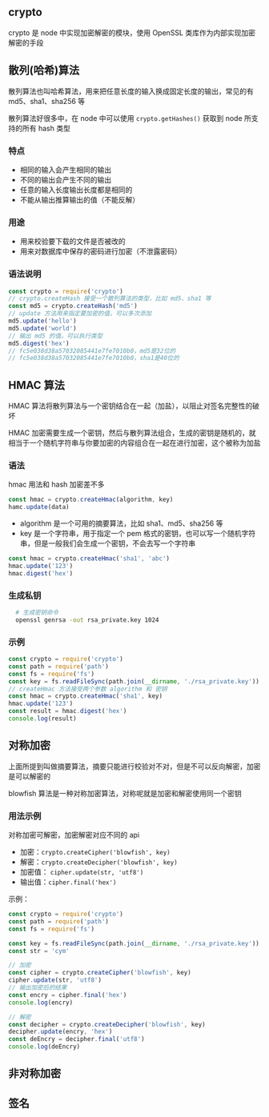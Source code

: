<!-- ---
title: 加密解密
date: 2020-02-23
tags:
  - crypto
  - 加密
--- -->

## crypto

crypto 是 node 中实现加密解密的模块，使用 OpenSSL 类库作为内部实现加密解密的手段

## 散列(哈希)算法

散列算法也叫哈希算法，用来把任意长度的输入换成固定长度的输出，常见的有 md5、sha1、sha256 等

散列算法好很多中，在 node 中可以使用 `crypto.getHashes()` 获取到 node 所支持的所有 hash 类型

### 特点

- 相同的输入会产生相同的输出
- 不同的输出会产生不同的输出
- 任意的输入长度输出长度都是相同的
- 不能从输出推算输出的值（不能反解）

### 用途

- 用来校验要下载的文件是否被改的
- 用来对数据库中保存的密码进行加密（不泄露密码）

### 语法说明

```js
const crypto = require('crypto')
// crypto.createHash 接受一个散列算法的类型，比如 md5、sha1 等
const md5 = crypto.createHash('md5')
// update 方法用来指定要加密的值，可以多次添加
md5.update('hello')
md5.update('world')
// 输出 md5 的值，可以执行类型
md5.digest('hex')
// fc5e038d38a57032085441e7fe7010b0，md5是32位的
// fc5e038d38a57032085441e7fe7010b0，sha1是40位的
```

## HMAC 算法

HMAC 算法将散列算法与一个密钥结合在一起（加盐），以阻止对签名完整性的破坏

HMAC 加密需要生成一个密钥，然后与散列算法组合，生成的密钥是随机的，就相当于一个随机字符串与你要加密的内容组合在一起在进行加密，这个被称为加盐

### 语法

hmac 用法和 hash 加密差不多

```js
const hmac = crypto.createHmac(algorithm, key)
hamc.update(data)
```

- algorithm 是一个可用的摘要算法，比如 sha1、md5、sha256 等
- key 是一个字符串，用于指定一个 pem 格式的密钥，也可以写一个随机字符串，但是一般我们会生成一个密钥，不会去写一个字符串

```js
const hmac = crypto.createHmac('sha1', 'abc')
hmac.update('123')
hmac.digest('hex')
```

### 生成私钥

```sh
  # 生成密钥命令
  openssl genrsa -out rsa_private.key 1024
```

### 示例

```js
const crypto = require('crypto')
const path = require('path')
const fs = require('fs')
const key = fs.readFileSync(path.join(__dirname, './rsa_private.key'))
// createHmac 方法接受两个参数 algorithm 和 密钥
const hmac = crypto.createHmac('sha1', key)
hmac.update('123')
const result = hmac.digest('hex')
console.log(result)
```

## 对称加密

上面所提到叫做摘要算法，摘要只能进行校验对不对，但是不可以反向解密，加密是可以解密的

blowfish 算法是一种对称加密算法，对称呢就是加密和解密使用同一个密钥

### 用法示例

对称加密可解密，加密解密对应不同的 api

- 加密：`crypto.createCipher('blowfish', key)`
- 解密：`crypto.createDecipher('blowfish', key)`
- 加密值： `cipher.update(str, 'utf8')`
- 输出值：`cipher.final('hex')`

示例：

```js
const crypto = require('crypto')
const path = require('path')
const fs = require('fs')

const key = fs.readFileSync(path.join(__dirname, './rsa_private.key'))
const str = 'cym'

// 加密
const cipher = crypto.createCipher('blowfish', key)
cipher.update(str, 'utf8')
// 输出加密后的结果
const encry = cipher.final('hex')
console.log(encry)

// 解密
const decipher = crypto.createDecipher('blowfish', key)
decipher.update(encry, 'hex')
const deEncry = decipher.final('utf8')
console.log(deEncry)
```

## 非对称加密

## 签名
